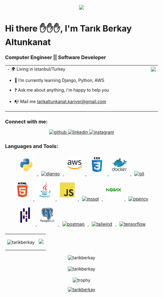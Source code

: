 <!-- <div align="center"> -->

<!-- <picture>

  <source media="(prefers-color-scheme: dark)" srcset="https://raw.githubusercontent.com/tarikberkay/tarikberkay/output/github-contribution-grid-snake-dark.svg">

  <source media="(prefers-color-scheme: light)" srcset="https://raw.githubusercontent.com/tarikberkay/tarikberkay/output/github-contribution-grid-snake.svg">

  <img alt="github contribution grid snake animation" src="https://raw.githubusercontent.com/tarikberkay/tarikberkay/output/github-contribution-grid-snake.svg">


</picture> -->

<p align="center"> <img src="https://user-images.githubusercontent.com/120065120/212209674-07b3685e-1127-4f42-9871-3a423d343fa2.svg" /> </p>


</div><h1 align="left">Hi there ✋✋✋, I'm Tarık Berkay Altunkanat</h1>
<h3 align="left">Computer Engineer || Software Developer</h3>

<i> </i>

<table><tr><td valign="top" width="100%">
- 🌍 Living in Istanbul/Turkey  
  
- 🌱 I’m currently learning Django, Python, AWS
  
- ❓ Ask me about anything, i'm happy to help you  
  
- 📭 Mail me [tarikaltunkanat.kariyer@gmail.com](mailto:tarikaltunkanat.kariyer@gmail.com)  
  


</td><td valign="top" width="50%">

<div align="center">
<img src="https://media.giphy.com/media/NHA2Adla3bub73guuE/giphy.gif" align="center"  />
</div>  
</td></tr></table>  

 
<h3 align="left">Connect with me:</h3>
<p align="left">
<div align="center">
<a href="https://github.com/tarikberkay" target="_blank">
<img src=https://img.shields.io/badge/github-%2324292e.svg?&style=for-the-badge&logo=github&logoColor=white alt=github style="margin-bottom: 5px;" />
</a>
<a href="https://linkedin.com/in/tarıkberkayaltunkanat" target="_blank">
<img src=https://img.shields.io/badge/linkedin-%231E77B5.svg?&style=for-the-badge&logo=linkedin&logoColor=white alt=linkedin style="margin-bottom: 5px;" />
</a>
<a href="https://instagram.com/tarikberkay" target="_blank">
<img src=https://img.shields.io/badge/-instagram-red?&style=for-the-badge&logo=instagram&logoColor=white alt=instagram style="margin-bottom: 5px;" />
</a>  


<div align='center'>

<h3 align="left">Languages and Tools:</h3>
<p align="center"> <a href="https://www.arduino.cc/" target="_blank" rel="noreferrer"> 
 <img style="margin: 10px" src="https://raw.githubusercontent.com/devicons/devicon/master/icons/python/python-original.svg" alt="python" width="50" height="50"/> </a> <a href="https://tailwindcss.com/" target="_blank" rel="noreferrer"> 
 <img style="margin: 10px" src="https://cdn.worldvectorlogo.com/logos/django.svg" alt="django" width="50" height="50"/> </a> <a href="https://www.docker.com/" target="_blank" rel="noreferrer"> 
 <img style="margin: 10px" src="https://raw.githubusercontent.com/devicons/devicon/master/icons/amazonwebservices/amazonwebservices-original-wordmark.svg" alt="aws" width="50" height="50"/> </a> <a href="https://www.w3schools.com/css/" target="_blank" rel="noreferrer"> 
 <img style="margin: 10px" src="https://raw.githubusercontent.com/devicons/devicon/master/icons/css3/css3-original-wordmark.svg" alt="css3" width="50" height="50"/> </a> <a href="https://www.djangoproject.com/" target="_blank" rel="noreferrer"> 
 <img style="margin: 10px" src="https://raw.githubusercontent.com/devicons/devicon/master/icons/docker/docker-original-wordmark.svg" alt="docker" width="50" height="50"/> </a> <a href="https://git-scm.com/" target="_blank" rel="noreferrer"> 
 <img style="margin: 10px" src="https://www.vectorlogo.zone/logos/git-scm/git-scm-icon.svg" alt="git" width="50" height="50"/> </a> <a href="https://www.w3.org/html/" target="_blank" rel="noreferrer"> 
 <img style="margin: 10px" src="https://raw.githubusercontent.com/devicons/devicon/master/icons/html5/html5-original-wordmark.svg" alt="html5" width="50" height="50"/> </a> <a href="https://www.java.com" target="_blank" rel="noreferrer"> 
 <img style="margin: 10px" src="https://raw.githubusercontent.com/devicons/devicon/master/icons/java/java-original.svg" alt="java" width="50" height="50"/> </a> <a href="https://developer.mozilla.org/en-US/docs/Web/JavaScript" target="_blank" rel="noreferrer"> 
 <img style="margin: 10px" src="https://raw.githubusercontent.com/devicons/devicon/master/icons/javascript/javascript-original.svg" alt="javascript" width="50" height="50"/> </a> <a href="https://www.microsoft.com/en-us/sql-server" target="_blank" rel="noreferrer"> 
 <img style="margin: 10px" src="https://www.svgrepo.com/show/303229/microsoft-sql-server-logo.svg" alt="mssql" width="50" height="50"/> </a> <a href="https://www.nginx.com" target="_blank" rel="noreferrer"> 
 <img style="margin: 10px" src="https://raw.githubusercontent.com/devicons/devicon/master/icons/nginx/nginx-original.svg" alt="nginx" width="50" height="50"/> </a> <a href="https://opencv.org/" target="_blank" rel="noreferrer"> 
 <img style="margin: 10px" src="https://www.vectorlogo.zone/logos/opencv/opencv-icon.svg" alt="opencv" width="50" height="50"/> </a> <a href="https://pandas.pydata.org/" target="_blank" rel="noreferrer"> 
 <img style="margin: 10px" src="https://raw.githubusercontent.com/devicons/devicon/2ae2a900d2f041da66e950e4d48052658d850630/icons/pandas/pandas-original.svg" alt="pandas" width="50" height="50"/> </a> <a href="https://www.postgresql.org" target="_blank" rel="noreferrer"> 
 <img style="margin: 10px" src="https://raw.githubusercontent.com/devicons/devicon/master/icons/postgresql/postgresql-original-wordmark.svg" alt="postgresql" width="50" height="50"/> </a> <a href="https://postman.com" target="_blank" rel="noreferrer"> 
 <img style="margin: 10px" src="https://www.vectorlogo.zone/logos/getpostman/getpostman-icon.svg" alt="postman" width="50" height="50"/> </a> <a href="https://www.python.org" target="_blank" rel="noreferrer"> 
 <img style="margin: 10px" src="https://www.vectorlogo.zone/logos/tailwindcss/tailwindcss-icon.svg" alt="tailwind" width="50" height="50"/> </a> <a href="https://www.tensorflow.org" target="_blank" rel="noreferrer"> 
 <img style="margin: 10px" src="https://www.vectorlogo.zone/logos/tensorflow/tensorflow-icon.svg" alt="tensorflow" width="50" height="50"/> </a>  </p>

<table>
 <tr>
  <td><p align="center"><img align="center" src="https://github-readme-stats.vercel.app/api/top-langs?username=tarikberkay&show_icons=true&locale=en&layout=compact" alt="tarikberkay" /></p></td> 
  <td><img src="https://github-readme-stats.vercel.app/api/top-langs/?username=tarikberkay&theme=blue-green"></td>
 </tr>
</table>

<p align="center"><img align="center" src="https://github-readme-streak-stats.herokuapp.com/?user=tarikberkay&" alt="tarikberkay" /></p>

<p align="center" style='margin:20px'> <img src="https://komarev.com/ghpvc/?username=tarikberkay&label=Profile%20views&color=0e75b6&style=flat" alt="tarikberkay" width='200'/> </p>

<p align="center"> <img width='100' src="https://user-images.githubusercontent.com/120065120/212206843-cf86b9c1-9557-4f3e-a49b-f54ba1703e05.png" alt="trophy" /> </p>

<p align="center"> <a href="https://github.com/ryo-ma/github-profile-trophy"><img src="https://github-profile-trophy.vercel.app/?username=tarikberkay&theme=onedark" alt="tarikberkay" /></a> </p>


